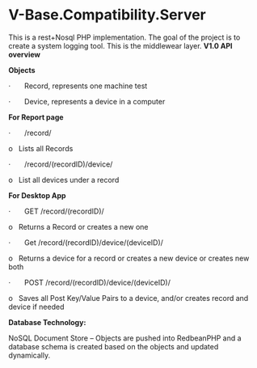 # V-Base.Compatibility.Server

This is a rest+Nosql PHP implementation.  The goal of the project is to create a system logging tool.  This is the middlewear layer.
**V1.0 API overview**
 
**Objects**

·      
Record, represents one machine test

·      
Device, represents a device in a computer

**For Report page**

·      
/record/

o   Lists
all Records

·      
/record/(recordID)/device/

o   List
all devices under a record

**For Desktop App**

·      
GET /record/(recordID)/

o   Returns
a Record or creates a new one

·      
Get /record/(recordID)/device/(deviceID)/

o   Returns
a device for a record or creates a new device or creates new both

·      
POST /record/(recordID)/device/(deviceID)/

o   Saves
all Post Key/Value Pairs to a device, and/or creates record and device if
needed


**Database Technology:**

NoSQL Document Store – Objects are pushed into RedbeanPHP
and a database schema is created based on the objects and updated dynamically. 
